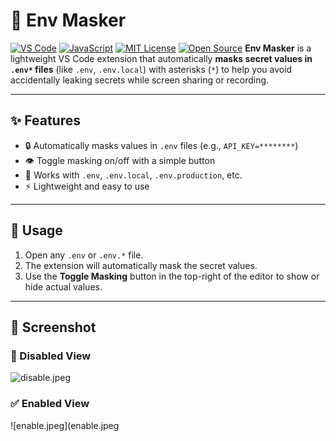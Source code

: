 # 🔐 Env Masker
[![VS Code](https://img.shields.io/badge/VS%20Code-007ACC?style=flat&logo=visualstudiocode&logoColor=white)](https://code.visualstudio.com/)
[![JavaScript](https://img.shields.io/badge/JavaScript-F7DF1E?style=flat&logo=javascript&logoColor=black)](https://developer.mozilla.org/en-US/docs/Web/JavaScript)
[![MIT License](https://img.shields.io/badge/License-MIT-green?style=flat)](LICENSE)
[![Open Source](https://img.shields.io/badge/Open%20Source-%23E44D26?style=flat&logo=github&logoColor=white)](https://github.com/codewithmrkay/env-masker)
**Env Masker** is a lightweight VS Code extension that automatically **masks secret values in `.env*` files** (like `.env`, `.env.local`) with asterisks (`*`) to help you avoid accidentally leaking secrets while screen sharing or recording.

---

## ✨ Features

- 🔒 Automatically masks values in `.env` files (e.g., `API_KEY=********`)
- 👁️ Toggle masking on/off with a simple button
- 📂 Works with `.env`, `.env.local`, `.env.production`, etc.
- ⚡ Lightweight and easy to use

---

## 🚀 Usage

1. Open any `.env` or `.env.*` file.
2. The extension will automatically mask the secret values.
3. Use the **Toggle Masking** button in the top-right of the editor to show or hide actual values.

---

## 📸 Screenshot

### 🔻 Disabled View  
![disable.jpeg](disable.jpeg)

### ✅ Enabled View  
![enable.jpeg](enable.jpeg
